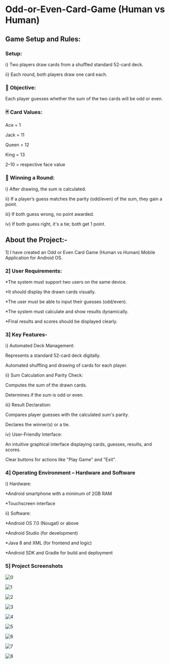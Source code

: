 # Odd-or-Even-Card-Game (Human vs Human)


## Game Setup and Rules:


### Setup:


i} Two players draw cards from a shuffled standard 52-card deck.

ii} Each round, both players draw one card each.


### 🎯 Objective:


Each player guesses whether the sum of the two cards will be odd or even.


### 🃏 Card Values:


Ace = 1

Jack = 11

Queen = 12

King = 13

2–10 = respective face value


### 🏁 Winning a Round:


i} After drawing, the sum is calculated.

ii} If a player’s guess matches the parity (odd/even) of the sum, they gain a point.

iii} If both guess wrong, no point awarded.

iv} If both guess right, it's a tie; both get 1 point.


## About the Project:- 


1] I have created an Odd or Even Card Game (Human vs Human) Mobile Application for Android OS.


### 2] User Requirements:

*The system must support two users on the same device.

*It should display the drawn cards visually.

*The user must be able to input their guesses (odd/even).

*The system must calculate and show results dynamically.

*Final results and scores should be displayed clearly.


### 3] Key Features-

i} Automated Deck Management:

Represents a standard 52-card deck digitally.

Automated shuffling and drawing of cards for each player.

ii} Sum Calculation and Parity Check:

Computes the sum of the drawn cards.

Determines if the sum is odd or even.

iii} Result Declaration:

Compares player guesses with the calculated sum's parity.

Declares the winner(s) or a tie.

iv} User-Friendly Interface:

An intuitive graphical interface displaying cards, guesses, results, and scores.

Clear buttons for actions like "Play Game" and "Exit".


### 4] Operating Environment – Hardware and Software 

i} Hardware:

*Android smartphone with a minimum of 2GB RAM

*Touchscreen interface

ii} Software:

*Android OS 7.0 (Nougat) or above

*Android Studio (for development)

*Java 8 and XML (for frontend and logic)

*Android SDK and Gradle for build and deployment


### 5] Project Screenshots


![0](https://github.com/user-attachments/assets/f9ae8374-2e73-45dc-a800-7be9a97f73d0)


![1](https://github.com/user-attachments/assets/da6bb2af-4708-450d-945e-3b7e0799b76a)


![2](https://github.com/user-attachments/assets/b439ab0b-22f8-4087-971e-2df6c8b342a4)


![3](https://github.com/user-attachments/assets/bb0ba39d-6ec1-4f99-a38f-d83597e301e2)


![4](https://github.com/user-attachments/assets/32e68dde-070c-4d3b-8bc2-3ec220719e93)


![5](https://github.com/user-attachments/assets/8b056de0-29cb-4b70-85b0-b801c26e5436)


![6](https://github.com/user-attachments/assets/816deb69-104a-4e93-97dc-0ad06d23c501)


![7](https://github.com/user-attachments/assets/b871122e-1097-49e7-a135-85208f879433)


![8](https://github.com/user-attachments/assets/09404190-b0fd-4c75-92e6-3aa6b25f357f)

